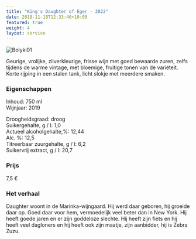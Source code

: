 ```yaml
---
title: "King's Daughter of Eger - 2022"
date: 2018-11-18T12:33:46+10:00
featured: true
weight: 4
layout: service
---
```

![Bolyki01](/images/bolyki01.png)

Geurige, vrolijke, zilverkleurige, frisse wijn met goed bewaarde zuren, zelfs tijdens de
warme vintage, met bloemige, fruitige tonen van de variëteit. Korte rijping in een stalen
tank, licht slokje met meerdere smaken.

### Eigenschappen  

Inhoud: 750 ml  
Wijnjaar: 2019  

Droogheidsgraad: droog  
Suikergehalte, g / l: 1,0  
Actueel alcoholgehalte,%: 12,44  
Alc. %: 12,5  
Titreerbaar zuurgehalte, g / l: 6,2  
Suikervrij extract, g / l: 20,7

### Prijs

7,5 €

### Het verhaal

Daughter woont in de Marinka-wijngaard. Hij werd daar geboren, hij groeide daar
op. Goed daar voor hem, vermoedelijk veel beter dan in New York. Hij heeft goede
jaren en er zijn goddeloze slechte. Hij heeft zijn fiets en hij heeft veel dagloners en hij
heeft ook zijn maatje, zijn aanbidder, hij is Zebra Zuzu.

